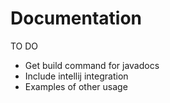 # Documentation
TO DO 
* Get build command for javadocs
* Include intellij integration
* Examples of other usage